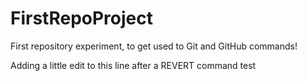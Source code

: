# FirstRepoProject
First repository experiment, to get used to Git and GitHub commands!

Adding a little edit to this line after a REVERT command test
